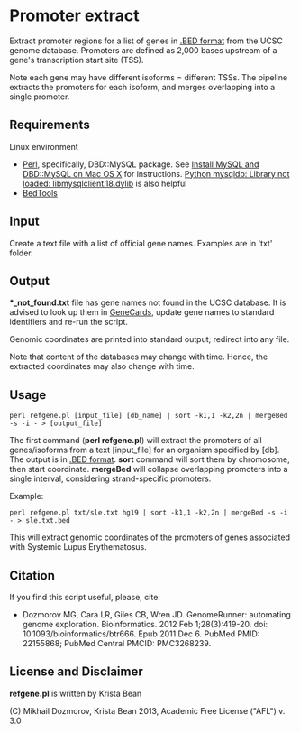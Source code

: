 # Promoter extract 

Extract promoter regions for a list of genes in [.BED format](http://genome.ucsc.edu/FAQ/FAQformat.html) from the UCSC genome database. Promoters are defined as 2,000 bases upstream of a gene's transcription start site (TSS). 

Note each gene may have different isoforms = different TSSs. The pipeline extracts the promoters for each isoform, and merges overlapping into a single promoter.

## Requirements
Linux environment
* [Perl](http://www.perl.org), specifically, DBD::MySQL package. See [Install MySQL and DBD::MySQL on Mac OS X](http://bixsolutions.net/forum/thread-8.html) for instructions. [Python mysqldb: Library not loaded: libmysqlclient.18.dylib](https://stackoverflow.com/questions/6383310/python-mysqldb-library-not-loaded-libmysqlclient-18-dylib) is also helpful
* [BedTools](https://code.google.com/p/bedtools)

## Input

Create a text file with a list of official gene names. Examples are in 'txt' folder.

## Output

**\*_not_found.txt** file has gene names not found in the UCSC database. It is advised to look up them in [GeneCards](http://www.genecards.org/), update gene names to standard identifiers and re-run the script.

Genomic coordinates are printed into standard output; redirect into any file.

Note that content of the databases may change with time. Hence, the extracted coordinates may also change with time.

## Usage
```
perl refgene.pl [input_file] [db_name] | sort -k1,1 -k2,2n | mergeBed -s -i - > [output_file]
```

The first command (**perl refgene.pl**) will extract the promoters of all genes/isoforms from a text [input_file] for an organism specified by [db]. The output is in [.BED format](http://genome.ucsc.edu/FAQ/FAQformat.html). **sort** command will sort them by chromosome, then start coordinate. **mergeBed** will collapse overlapping promoters into a single interval, considering strand-specific promoters.

Example:
```
perl refgene.pl txt/sle.txt hg19 | sort -k1,1 -k2,2n | mergeBed -s -i - > sle.txt.bed
```

This will extract genomic coordinates of the promoters of genes associated with Systemic Lupus Erythematosus.

## Citation

If you find this script useful, please, cite:
* Dozmorov MG, Cara LR, Giles CB, Wren JD. GenomeRunner: automating genome
exploration. Bioinformatics. 2012 Feb 1;28(3):419-20. doi:
10.1093/bioinformatics/btr666. Epub 2011 Dec 6. PubMed PMID: 22155868; PubMed
Central PMCID: PMC3268239.

## License and Disclaimer
**refgene.pl** is written by Krista Bean

(C) Mikhail Dozmorov, Krista Bean  2013, Academic Free License ("AFL") v. 3.0